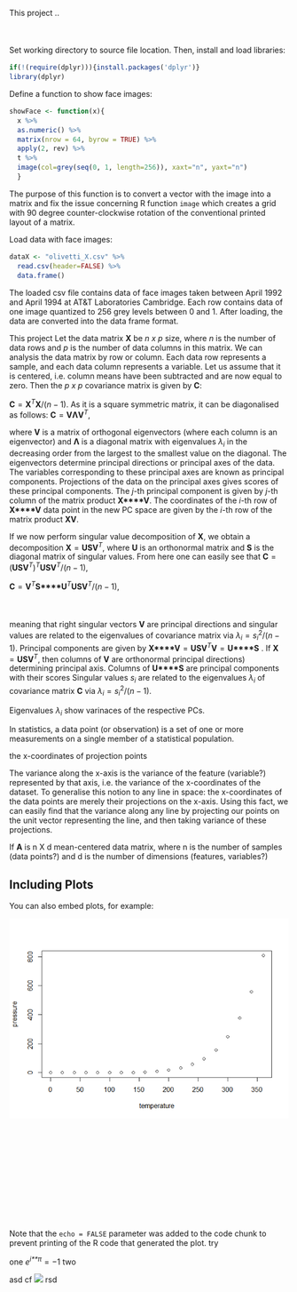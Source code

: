 
This project ..

<p align="center"><img src="/tex/d318927ba009e0a830badc8837cbfcb6.svg?invert_in_darkmode&sanitize=true" align=middle width=206.69359425pt height=16.438356pt/></p>
 Set working directory to source file location. Then, install and load libraries:

``` r
if(!(require(dplyr))){install.packages('dplyr')}
library(dplyr)
```

Define a function to show face images:

``` r
showFace <- function(x){
  x %>%
  as.numeric() %>%
  matrix(nrow = 64, byrow = TRUE) %>% 
  apply(2, rev) %>%  
  t %>% 
  image(col=grey(seq(0, 1, length=256)), xaxt="n", yaxt="n")
  }
```

The purpose of this function is to convert a vector with the image into a matrix and fix the issue concerning R function `image` which creates a grid with 90 degree counter-clockwise rotation of the conventional printed layout of a matrix.

Load data with face images:

``` r
dataX <- "olivetti_X.csv" %>% 
  read.csv(header=FALSE) %>% 
  data.frame()
```

The loaded csv file contains data of face images taken between April 1992 and April 1994 at AT&T Laboratories Cambridge. Each row contains data of one image quantized to 256 grey levels between 0 and 1. After loading, the data are converted into the data frame format.

This project Let the data matrix **X** be *n x p* size, where *n* is the number of data rows and *p* is the number of data columns in this matrix. We can analysis the data matrix by row or column. Each data row represents a sample, and each data column represents a variable. Let us assume that it is centered, i.e. column means have been subtracted and are now equal to zero. Then the *p x p* covariance matrix is given by **C**:

**C** = **X**<sup>*T*</sup>**X**/(*n* − 1).
 As it is a square symmetric matrix, it can be diagonalised as follows:
**C** = **V****Λ****V**<sup>*T*</sup>,

where **V** is a matrix of orthogonal eigenvectors (where each column is an eigenvector) and **Λ** is a diagonal matrix with eigenvalues *λ*<sub>*i*</sub> in the decreasing order from the largest to the smallest value on the diagonal. The eigenvectors determine principal directions or principal axes of the data. The variables corresponding to these principal axes are known as principal components. Projections of the data on the principal axes gives scores of these principal components. The *j*-th principal component is given by *j*-th column of the matrix product **X****V**. The coordinates of the *i*-th row of **X****V** data point in the new PC space are given by the *i*-th row of the matrix product **XV**.

If we now perform singular value decomposition of **X**, we obtain a decomposition
**X** = **U****S****V**<sup>*T*</sup>,
 where **U** is an orthonormal matrix and **S** is the diagonal matrix of singular values. From here one can easily see that
**C** = (**U****S****V**<sup>*T*</sup>)<sup>*T*</sup>**U****S****V**<sup>*T*</sup>/(*n* − 1),

**C** = **V**<sup>*T*</sup>**S****U**<sup>*T*</sup>**U****S****V**<sup>*T*</sup>/(*n* − 1),

<p align="center"><img src="/tex/af6b8bddd0396164b592d933b9fd87c8.svg?invert_in_darkmode&sanitize=true" align=middle width=398.28277664999996pt height=17.8466442pt/></p>

meaning that right singular vectors **V** are principal directions and singular values are related to the eigenvalues of covariance matrix via
*λ*<sub>*i*</sub> = *s*<sub>*i*</sub><sup>2</sup>/(*n* − 1).
 Principal components are given by
**X****V** = **U****S****V**<sup>*T*</sup>**V** = **U****S**
. If **X** = **U****S****V**<sup>*T*</sup>, then columns of **V** are orthonormal principal directions) determining principal axis. Columns of **U****S** are principal components with their scores Singular values *s*<sub>*i*</sub> are related to the eigenvalues *λ*<sub>*i*</sub> of covariance matrix **C** via
*λ*<sub>*i*</sub> = *s*<sub>*i*</sub><sup>2</sup>/(*n* − 1).

Eigenvalues *λ*<sub>*i*</sub> show varinaces of the respective PCs.

In statistics, a data point (or observation) is a set of one or more measurements on a single member of a statistical population.

the x-coordinates of projection points

The variance along the x-axis is the variance of the feature (variable?) represented by that axis, i.e. the variance of the x-coordinates of the dataset. To generalise this notion to any line in space: the x-coordinates of the data points are merely their projections on the x-axis. Using this fact, we can easily find that the variance along any line by projecting our points on the unit vector representing the line, and then taking variance of these projections.

If **A** is n X d mean-centered data matrix, where n is the number of samples (data points?) and d is the number of dimensions (features, variables?)

Including Plots
---------------

You can also embed plots, for example:

![](Figures/pressure-1.png)

<p align="center"><img src="/tex/825ec43ad36c6652676bb4630e7e11c1.svg?invert_in_darkmode&sanitize=true" align=middle width=404.1224352pt height=14.611878599999999pt/></p>

<p align="center"><img src="/tex/accef9be330fae5c1bd6a0c5bd832c7c.svg?invert_in_darkmode&sanitize=true" align=middle width=73.89302744999999pt height=17.399144399999997pt/></p>
<p align="center"><img src="/tex/63272eb9f4fe3ea1688b7c455f39f8c2.svg?invert_in_darkmode&sanitize=true" align=middle width=245.77026539999997pt height=16.438356pt/></p>
<p align="center"><img src="/tex/accef9be330fae5c1bd6a0c5bd832c7c.svg?invert_in_darkmode&sanitize=true" align=middle width=73.89302744999999pt height=17.399144399999997pt/></p>
<p align="center"><img src="/tex/e014a407a2fee04098af176d835b9b77.svg?invert_in_darkmode&sanitize=true" align=middle width=87.98523524999999pt height=17.399144399999997pt/></p>

Note that the `echo = FALSE` parameter was added to the code chunk to prevent printing of the R code that generated the plot. try

one *e*<sup>*i**π*</sup> = −1 two

asd cf <img src="https://math.now.sh?inline=\log\prod^N_{i}x_{i}=\sum^N_i\log{x_i}" valign="baseline"> rsd
<p align="center"><img src="/tex/d318927ba009e0a830badc8837cbfcb6.svg?invert_in_darkmode&sanitize=true" align=middle width=206.69359425pt height=16.438356pt/></p>
